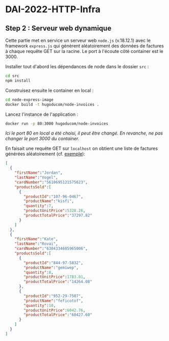 # DAI-2022-HTTP-Infra

## Step 2 : Serveur web dynamique

Cette partie met en service un serveur web `node.js` (v.18.12.1) avec le framework `express.js` qui génèrent aléatoirement
des données de factures à chaque requête GET sur la racine. Le port à l'écoute côté container est le 3000.

Installer tout d'abord les dépendances de node dans le dossier `src` :
```bash
cd src
npm install
```

Construisez ensuite le container en local :
```bash
cd node-express-image
docker build -t hugoducom/node-invoices .
```

Lancez l'instance de l'application :
```bash
docker run -p 80:3000 hugoducom/node-invoices
```
_Ici le port 80 en local a été choisi, il peut être changé. En revanche, ne pas changer le port 3000 du container._

En faisait une requête GET sur `localhost` on obtient une liste de factures générées aléatoirement (cf. [exemple](response_example.json)):

```json
[
  {
    "firstName":"Jordan",
    "lastName":"Vogel",
    "cardNumber":"5610695121575623",
    "productsSold":[
      {
        "productId":"107-96-0467",
        "productName":"kisfi",
        "quantity":7,
        "productUnitPrice":5328.26,
        "productTotalPrice":"37297.82"
      }
    ]
  },
  {
    "firstName":"Kate",
    "lastName":"Rovai",
    "cardNumber":"6304334605965006",
    "productsSold":[
      {
        "productId":"844-97-5832",
        "productName":"gemiwep",
        "quantity":8,
        "productUnitPrice":1783.01,
        "productTotalPrice":"14264.08"
      },
      {
        "productId":"952-29-7507",
        "productName":"feficotof",
        "quantity":10,
        "productUnitPrice":6042.76,
        "productTotalPrice":"60427.60"
      }
    ]
  }
]
```
